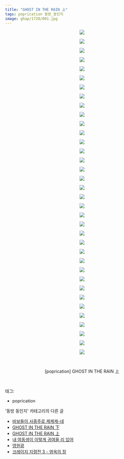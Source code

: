 ```yaml
---
title: "GHOST IN THE RAIN 上"
tags: poprication 동방_동인지
image: ghap/1720/001.jpg
---
```

<div class="article">
<p style="text-align: center; clear: none; float: none;"><img src="{{ site.nasurl }}/ghap/1720/001.jpg"/></p>
<p style="text-align: center; clear: none; float: none;"><img src="{{ site.nasurl }}/ghap/1720/002.jpg"/></p>
<p style="text-align: center; clear: none; float: none;"><img src="{{ site.nasurl }}/ghap/1720/003.jpg"/></p>
<p style="text-align: center; clear: none; float: none;"><img src="{{ site.nasurl }}/ghap/1720/004.jpg"/></p>
<p style="text-align: center; clear: none; float: none;"><img src="{{ site.nasurl }}/ghap/1720/005.jpg"/></p>
<p style="text-align: center; clear: none; float: none;"><img src="{{ site.nasurl }}/ghap/1720/006.jpg"/></p>
<p style="text-align: center; clear: none; float: none;"><img src="{{ site.nasurl }}/ghap/1720/007.jpg"/></p>
<p style="text-align: center; clear: none; float: none;"><img src="{{ site.nasurl }}/ghap/1720/008.jpg"/></p>
<p style="text-align: center; clear: none; float: none;"><img src="{{ site.nasurl }}/ghap/1720/009.jpg"/></p>
<p style="text-align: center; clear: none; float: none;"><img src="{{ site.nasurl }}/ghap/1720/010.jpg"/></p>
<p style="text-align: center; clear: none; float: none;"><img src="{{ site.nasurl }}/ghap/1720/011.jpg"/></p>
<p style="text-align: center; clear: none; float: none;"><img src="{{ site.nasurl }}/ghap/1720/012.jpg"/></p>
<p style="text-align: center; clear: none; float: none;"><img src="{{ site.nasurl }}/ghap/1720/013.jpg"/></p>
<p style="text-align: center; clear: none; float: none;"><img src="{{ site.nasurl }}/ghap/1720/014.jpg"/></p>
<p style="text-align: center; clear: none; float: none;"><img src="{{ site.nasurl }}/ghap/1720/015.jpg"/></p>
<p style="text-align: center; clear: none; float: none;"><img src="{{ site.nasurl }}/ghap/1720/016.jpg"/></p>
<p style="text-align: center; clear: none; float: none;"><img src="{{ site.nasurl }}/ghap/1720/017.jpg"/></p>
<p style="text-align: center; clear: none; float: none;"><img src="{{ site.nasurl }}/ghap/1720/018.jpg"/></p>
<p style="text-align: center; clear: none; float: none;"><img src="{{ site.nasurl }}/ghap/1720/019.jpg"/></p>
<p style="text-align: center; clear: none; float: none;"><img src="{{ site.nasurl }}/ghap/1720/020.jpg"/></p>
<p style="text-align: center; clear: none; float: none;"><img src="{{ site.nasurl }}/ghap/1720/021.jpg"/></p>
<p style="text-align: center; clear: none; float: none;"><img src="{{ site.nasurl }}/ghap/1720/022.jpg"/></p>
<p style="text-align: center; clear: none; float: none;"><img src="{{ site.nasurl }}/ghap/1720/023.jpg"/></p>
<p style="text-align: center; clear: none; float: none;"><img src="{{ site.nasurl }}/ghap/1720/024.jpg"/></p>
<p style="text-align: center; clear: none; float: none;"><img src="{{ site.nasurl }}/ghap/1720/025.jpg"/></p>
<p style="text-align: center; clear: none; float: none;"><img src="{{ site.nasurl }}/ghap/1720/026.jpg"/></p>
<p style="text-align: center; clear: none; float: none;"><img src="{{ site.nasurl }}/ghap/1720/027.jpg"/></p>
<p style="text-align: center; clear: none; float: none;"><img src="{{ site.nasurl }}/ghap/1720/028.jpg"/></p>
<p style="text-align: center; clear: none; float: none;"><img src="{{ site.nasurl }}/ghap/1720/029.jpg"/></p>
<p style="text-align: center; clear: none; float: none;"><img src="{{ site.nasurl }}/ghap/1720/030.jpg"/></p>
<p style="text-align: center; clear: none; float: none;"><img src="{{ site.nasurl }}/ghap/1720/031.jpg"/></p>
<p style="text-align: center; clear: none; float: none;"><img src="{{ site.nasurl }}/ghap/1720/032.jpg"/></p>
<p style="text-align: center; clear: none; float: none;"><img src="{{ site.nasurl }}/ghap/1720/033.jpg"/></p>
<p style="text-align: center; clear: none; float: none;"><img src="{{ site.nasurl }}/ghap/1720/034.jpg"/></p>
<p style="text-align: center; clear: none; float: none;"><img src="{{ site.nasurl }}/ghap/1720/035.jpg"/></p>
<p style="text-align: center; clear: none; float: none;"><img src="{{ site.nasurl }}/ghap/1720/036.jpg"/></p>
<p style="text-align: center; clear: none; float: none;"><br/></p>
<p style="text-align: center; clear: none; float: none;">[poprication] GHOST IN THE RAIN 上</p>
<p><br/></p>
</div><div class="tagTrail">
<p>태그: </p>
<ul>
<li>poprication</li>
</ul>
</div><div class="another">
<p>'동방 동인지' 카테고리의 다른 글</p>
<ul>
<li><a href="/2016-08-20-ghap_1722">바보들이 사중주로 케케케-네</a></li>
<li><a href="/2016-08-20-ghap_1721">GHOST IN THE RAIN 下</a></li>
<li><a href="/2016-08-20-ghap_1720">GHOST IN THE RAIN 上</a></li>
<li><a href="/2016-08-20-ghap_1719">내 여동생이 이렇게 귀여울 리 있어</a></li>
<li><a href="/2016-08-20-ghap_1718">영원광</a></li>
<li><a href="/2016-08-20-ghap_1717">크레이지 지령전 3 - 염옥의 장</a></li>
</ul>
</div><div class="cb_module cb_fluid">
<div class="cb_wrt cb_profile">
</div><!-- commentList close -->
</div>
<br/>
<p id="refer"></p>
<br/>
